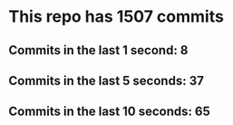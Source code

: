 # This repo has 1507 commits

## Commits in the last 1 second: 8
## Commits in the last 5 seconds: 37
## Commits in the last 10 seconds: 65
